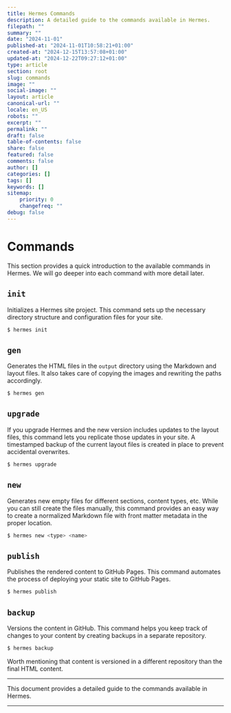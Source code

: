 ```yaml
---
title: Hermes Commands
description: A detailed guide to the commands available in Hermes.
filepath: ""
summary: ""
date: "2024-11-01"
published-at: "2024-11-01T10:58:21+01:00"
created-at: "2024-12-15T13:57:08+01:00"
updated-at: "2024-12-22T09:27:12+01:00"
type: article
section: root
slug: commands
image: ""
social-image: ""
layout: article
canonical-url: ""
locale: en_US
robots: ""
excerpt: ""
permalink: ""
draft: false
table-of-contents: false
share: false
featured: false
comments: false
author: []
categories: []
tags: []
keywords: []
sitemap:
    priority: 0
    changefreq: ""
debug: false
---
```


# Commands

This section provides a quick introduction to the available commands in Hermes. We will go deeper into each command with more detail later.

## `init`

Initializes a Hermes site project. This command sets up the necessary directory structure and configuration files for your site.

```bash
$ hermes init
```

## `gen`

Generates the HTML files in the `output` directory using the Markdown and layout files. It also takes care of copying the images and rewriting the paths accordingly.

```bash
$ hermes gen
```

## `upgrade`

If you upgrade Hermes and the new version includes updates to the layout files, this command lets you replicate those updates in your site. A timestamped backup of the current layout files is created in place to prevent accidental overwrites.

```bash
$ hermes upgrade
```

## `new`

Generates new empty files for different sections, content types, etc. While you can still create the files manually, this command provides an easy way to create a normalized Markdown file with front matter metadata in the proper location.

```bash
$ hermes new <type> <name>
```

## `publish`

Publishes the rendered content to GitHub Pages. This command automates the process of deploying your static site to GitHub Pages.

```bash
$ hermes publish
```

## `backup`

Versions the content in GitHub. This command helps you keep track of changes to your content by creating backups in a separate repository.

```bash
$ hermes backup
```

Worth mentioning that content is versioned in a different repository than the final HTML content.

---

This document provides a detailed guide to the commands available in Hermes.

---
